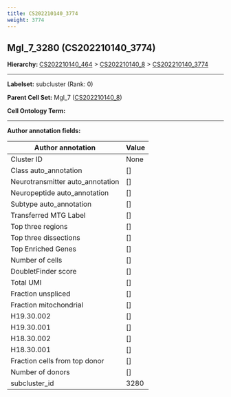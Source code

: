 ```yaml
---
title: CS202210140_3774
weight: 3774
---
```

## Mgl_7_3280 (CS202210140_3774)
<b>Hierarchy: </b>
[CS202210140_464](../CS202210140_464) >
[CS202210140_8](../CS202210140_8) >
[CS202210140_3774](../CS202210140_3774)

---


**Labelset:** subcluster (Rank: 0)

**Parent Cell Set:** Mgl_7 ([CS202210140_8](../CS202210140_8))



**Cell Ontology Term:** 

[MARKER GENES.]: #


---

[TRANSFERRED ANNOTATIONS.]: #


[AUTHOR ANNOTATION FIELDS.]: #


**Author annotation fields:**

| Author annotation | Value |
|-------------------|-------|
|Cluster ID|None|
|Class auto_annotation|[]|
|Neurotransmitter auto_annotation|[]|
|Neuropeptide auto_annotation|[]|
|Subtype auto_annotation|[]|
|Transferred MTG Label|[]|
|Top three regions|[]|
|Top three dissections|[]|
|Top Enriched Genes|[]|
|Number of cells|[]|
|DoubletFinder score|[]|
|Total UMI|[]|
|Fraction unspliced|[]|
|Fraction mitochondrial|[]|
|H19.30.002|[]|
|H19.30.001|[]|
|H18.30.002|[]|
|H18.30.001|[]|
|Fraction cells from top donor|[]|
|Number of donors|[]|
|subcluster_id|3280|
